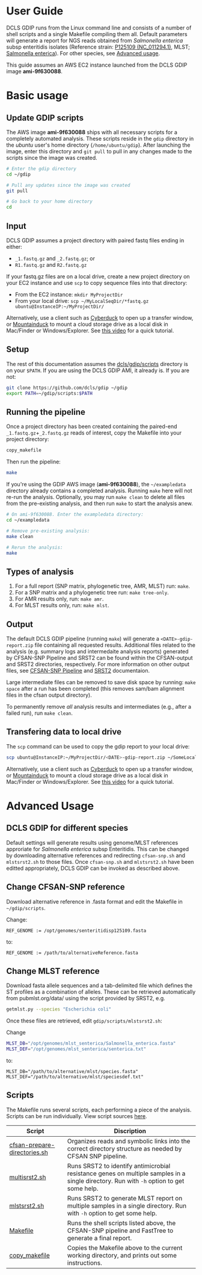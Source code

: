 # User Guide

DCLS GDIP runs from the Linux command line and consists of a number of shell scripts and a single Makefile compiling them all. Default parameters will generate a report for NGS reads obtained from *Salmonella enterica* subsp enteritidis isolates (Reference strain: [P125109 (NC_011294.1)](http://www.ncbi.nlm.nih.gov/nuccore/NC_011294.1), MLST; [Salmonella enterica](http://mlst.warwick.ac.uk/mlst/dbs/Senterica/Downloads_HTML)). For other species, see [Advanced usage](#advanced-usage).  

This guide assumes an AWS EC2 instance launched from the DCLS GDIP image **ami-9f630088**.

# Basic usage

## Update GDIP scripts

The AWS image **ami-9f630088** ships with all necessary scripts for a completely automated analysis. These scripts reside in the `gdip` directory in the _ubuntu_ user's home directory (`/home/ubuntu/gdip`). After launching the image, enter this directory and `git pull` to pull in any changes made to the scripts since the image was created.

```bash
# Enter the gdip directory
cd ~/gdip

# Pull any updates since the image was created
git pull

# Go back to your home directory
cd
```

## Input

DCLS GDIP assumes a project directory with paired fastq files ending in either: 

- `_1.fastq.gz` and `_2.fastq.gz`; or 
- `R1.fastq.gz` and `R2.fastq.gz`

If your fastq.gz files are on a local drive, create a new project directory on your EC2 instance and use `scp` to copy sequence files into that directory:

- From the EC2 instance: `mkdir MyProjectDir`
- From your local drive: `scp ~/MyLocalSeqDir/*fastq.gz ubuntu@InstanceIP:~/MyProjectDir/`

Alternatively, use a client such as [Cyberduck](https://cyberduck.io) to open up a transfer window, or [Mountainduck](https://mountainduck.io/) to mount a cloud storage drive as a local disk in Mac/Finder or Windows/Explorer. See [this video](https://www.youtube.com/watch?v=hd4oL3WIPVM) for a quick tutorial.


## Setup

The rest of this documentation assumes the [dcls/gdip/scripts](https://github.com/dcls/gdip/tree/master/scripts) directory is on your `$PATH`. If you are using the DCLS GDIP AMI, it already is. If you are not:

```sh
git clone https://github.com/dcls/gdip ~/gdip
export PATH=~/gdip/scripts:$PATH
```

## Running the pipeline 

Once a project directory has been created containing the paired-end `_1.fastq.gz`+`_2.fastq.gz` reads of interest, copy the Makefile into your project directory:

```sh
copy_makefile
```

Then run the pipeline:

```sh
make
```

If you're using the GDIP AWS image (**ami-9f630088**), the `~/exampledata` directory already contains a completed analysis. Running `make` here will not re-run the analysis. Optionally, you may run `make clean` to delete all files from the pre-existing analysis, and then run `make` to start the analysis anew.

```sh
# On ami-9f630088. Enter the exampledata directory:
cd ~/exampledata

# Remove pre-existing analysis:
make clean

# Rerun the analysis:
make
```

## Types of analysis
 
1. For a full report (SNP matrix, phylogenetic tree, AMR, MLST) run: `make`.
2. For a SNP matrix and a phylogenetic tree run: `make tree-only`.
3. For AMR results only, run: `make amr`.
4. For MLST results only, run: `make mlst`.

## Output

The default DCLS GDIP pipeline (running `make`) will generate a `<DATE>-gdip-report.zip` file containing all requested results. Additional files related to the analysis (e.g. summary logs and intermedaite analysis reports) generated by CFSAN-SNP Pipeline and SRST2 can be found within the CFSAN-output and SRST2 directories, respectively. For more information on other output files, see [CFSAN-SNP Pipeline](http://snp-pipeline.readthedocs.io/en/latest/usage.html) and [SRST2](https://github.com/katholt/srst2) documentaion.

Large intermediate files can be removed to save disk space by running: `make space` after a run has been completed (this removes sam/bam alignment files in the cfsan output directory).

To permanently remove _all_ analysis results and imtermediates (e.g., after a failed run), run `make clean`.

## Transfering data to local drive

The `scp` command can be used to copy the gdip report to your local drive:

```sh
scp ubuntu@InstanceIP:~/MyProjectDir/<DATE>-gdip-report.zip ~/SomeLocalDir/
```

Alternatively, use a client such as [Cyberduck](https://cyberduck.io) to open up a transfer window, or [Mountainduck](https://mountainduck.io/) to mount a cloud storage drive as a local disk in Mac/Finder or Windows/Explorer. See [this video](https://www.youtube.com/watch?v=hd4oL3WIPVM) for a quick tutorial.


# Advanced Usage

## DCLS GDIP for different species 

Default settings will generate results using genome/MLST references approriate for *Salmonella enterica* subsp Enteritidis. This can be changed by downloading alternative references and redirecting `cfsan-snp.sh` and `mlstsrst2.sh` to those files. Once `cfsan-snp.sh` and `mlstsrst2.sh` have been editted appropriately, DCLS GDIP can be invoked as described above. 

## Change CFSAN-SNP reference

Download alternative reference in .fasta format and edit the Makefile in `~/gdip/scripts`.

Change:

```make
REF_GENOME := /opt/genomes/senteritidisp125109.fasta
```

to:

```make
REF_GENOME := /path/to/alternativeReference.fasta
```

## Change MLST reference

Download fasta allele sequences and a tab-delimited file which defines the ST profiles as a combination of alleles. These can be retrieved automatically from pubmlst.org/data/ using the script provided by SRST2, e.g.

```sh
getmlst.py --species "Escherichia coli"
```

Once these files are retrieved, edit `gdip/scripts/mlstsrst2.sh`:

Change

```sh
MLST_DB="/opt/genomes/mlst_senterica/Salmonella_enterica.fasta"
MLST_DEF="/opt/genomes/mlst_senterica/senterica.txt"
```

to:

```
MLST_DB="/path/to/alternative/mlst/species.fasta"
MLST_DEF="/path/to/alternative/mlst/speciesdef.txt"
```

## Scripts

The Makefile runs several scripts, each performing a piece of the analysis. Scripts can be run individually. View script sources [here](https://github.com/dcls/gdip/blob/master/scripts/Makefile).

|  Script | Discription   | 
| --- | --- |
| [cfsan-prepare-directories.sh](https://github.com/dcls/gdip/blob/master/scripts/cfsan-prepare-directories.sh) | Organizes reads and symbolic links into the correct directory structure as needed by CFSAN SNP pipeline.  |
| [multisrst2.sh](https://github.com/dcls/gdip/blob/master/scripts/multisrst2.sh) |  Runs SRST2 to identify antimicrobial resistance genes on multiple samples in a single directory. Run with `-h` option to get some help. |
| [mlstsrst2.sh](https://github.com/dcls/gdip/blob/master/scripts/mlstsrst2.sh) | Runs SRST2 to generate MLST report on multiple samples in a single directory. Run with `-h` option to get some help. |
| [Makefile](https://github.com/dcls/gdip/blob/master/scripts/Makefile) | Runs the shell scripts listed above, the CFSAN-SNP pipeline and FastTree to generate a final report. |
| [copy_makefile](https://github.com/dcls/gdip/blob/master/scripts/copy_makefile) | Copies the Makefile above to the current working directory, and prints out some instructions. |
